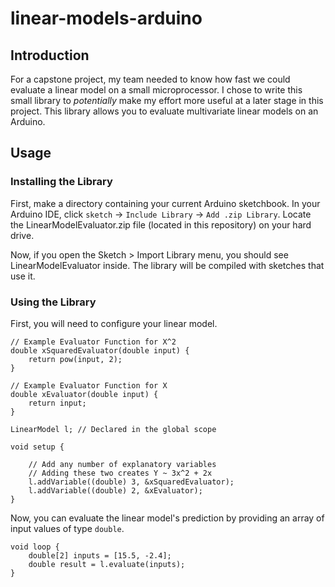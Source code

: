 # linear-models-arduino

## Introduction

For a capstone project, my team needed to know how fast we could evaluate a linear model on a small microprocessor. I chose to write this small library to *potentially* make my effort more useful at a later stage in this project. This library allows you to evaluate multivariate linear models on an Arduino.


## Usage

### Installing the Library

First, make a directory containing your current Arduino sketchbook. In your Arduino IDE, click `sketch` -> `Include Library` -> `Add .zip Library`. Locate the LinearModelEvaluator.zip file (located in this repository) on your hard drive.

Now, if you open the Sketch > Import Library menu, you should see LinearModelEvaluator inside. The library will be compiled with sketches that use it.

### Using the Library

First, you will need to configure your linear model.

```{c}
// Example Evaluator Function for X^2
double xSquaredEvaluator(double input) {
	return pow(input, 2);
}

// Example Evaluator Function for X
double xEvaluator(double input) {
	return input;
}

LinearModel l; // Declared in the global scope

void setup {

	// Add any number of explanatory variables
	// Adding these two creates Y ~ 3x^2 + 2x
	l.addVariable((double) 3, &xSquaredEvaluator);
	l.addVariable((double) 2, &xEvaluator);
}
```

Now, you can evaluate the linear model's prediction by providing an array of input values of type `double`.


```{c}
void loop {
	double[2] inputs = [15.5, -2.4];
	double result = l.evaluate(inputs);
}
```
